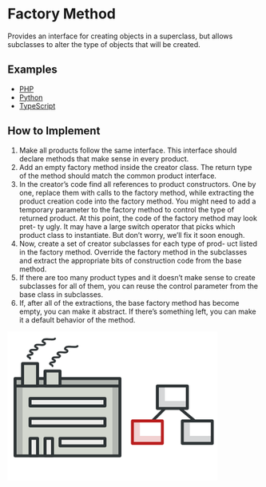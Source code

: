 # Factory Method

Provides an interface for creating objects in a superclass, but allows subclasses to alter the type of objects that will be created.

## Examples

* [PHP](php)
* [Python](python)
* [TypeScript](typescript)

## How to Implement

1. Make all products follow the same interface. This interface should declare methods that make sense in every product.
2. Add an empty factory method inside the creator class. The return type of the method should match the common product interface.
3. In the creator’s code find all references to product constructors. One by one, replace them with calls to the factory method, while extracting the product creation code into the factory method.
You might need to add a temporary parameter to the factory method to control the type of returned product.
At this point, the code of the factory method may look pret- ty ugly. It may have a large switch operator that picks which product class to instantiate. But don’t worry, we’ll fix it soon enough.
4. Now, create a set of creator subclasses for each type of prod- uct listed in the factory method. Override the factory method in the subclasses and extract the appropriate bits of construction code from the base method.
5. If there are too many product types and it doesn’t make sense to create subclasses for all of them, you can reuse the control parameter from the base class in subclasses.
6. If, after all of the extractions, the base factory method has become empty, you can make it abstract. If there’s something left, you can make it a default behavior of the method.

![Factory Method](/images/factory-method.png)
